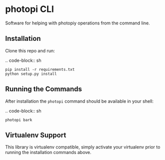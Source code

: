 photopi CLI
================

Software for helping with photopiy operations from the command line.

Installation
------------

Clone this repo and run:

.. code-block:: sh

    pip install -r requirements.txt
    python setup.py install

Running the Commands
--------------------

After installation the `photopi` command should be available in your
shell:

.. code-block:: sh

    photopi bark


Virtualenv Support
------------------

This library is virtualenv compatible, simply activate your
virtualenv prior to running the installation commands above.
